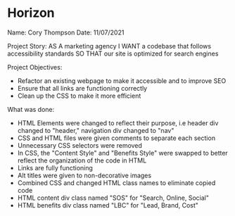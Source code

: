 # Horizon

Name: Cory Thompson
Date: 11/07/2021

Project Story:
AS A marketing agency
I WANT a codebase that follows accessibility standards
SO THAT our site is optimized for search engines

Project Objectives:
- Refactor an existing webpage to make it accessible and to improve SEO
- Ensure that all links are functioning correctly
- Clean up the CSS to make it more efficient

What was done:
- HTML Elements were changed to reflect their purpose, i.e header div changed to "header," navigation div changed to "nav"
- CSS and HTML files were given comments to separate each section
- Unnecessary CSS selectors were removed
- In CSS, the "Content Style" and "Benefits Style" were swapped to better reflect the organization of the code in HTML
- Links are fully functioning
- Alt titles were given to non-decorative images
- Combined CSS and changed HTML class names to eliminate copied code
- HTML content div class named "SOS" for "Search, Online, Social"
- HTML benefits div class named "LBC" for "Lead, Brand, Cost"